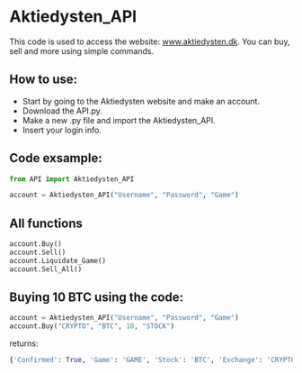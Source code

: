 # Aktiedysten_API
This code is used to access the website: www.aktiedysten.dk.
You can buy, sell and more using simple commands.


## How to use:

  - Start by going to the Aktiedysten website and make an account.
  - Download the API.py.
  - Make a new .py file and import the Aktiedysten_API.
  - Insert your login info.

## Code exsample:
```py
from API import Aktiedysten_API

account = Aktiedysten_API("Username", "Password", "Game")
```
## All functions
```py
account.Buy()
account.Sell()
account.Liquidate_Game()
account.Sell_All()
```
## Buying 10 BTC using the code:
```py
account = Aktiedysten_API("Username", "Password", "Game")
account.Buy("CRYPTO", "BTC", 10, "STOCK")
```
returns:
```py
{'Confirmed': True, 'Game': 'GAME', 'Stock': 'BTC', 'Exchange': 'CRYPTO', 'OrderInStock': '10', 'OrderInCurrency': '2013118.9090987504', 'OrderType': 'Buy'}
```
